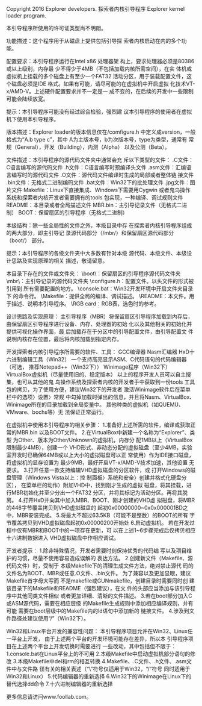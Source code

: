 Copyright 2016 Explorer developers.
探索者内核引导程序
Explorer kernel loader program.

本引导程序所使用的许可证类型尚不明朗。

功能描述：这个程序用于从磁盘上提供包括引导探
索者内核启动在内的多个功能。

配置要求：本引导程序运行在Intel x86 处理器架
构上，要求处理器必须是80386或以上级别，内存最
少不得少于4MB（不包括加载内核所需空间），在实
体机或虚拟机上挂载的多个磁盘上有至少一个FAT32
活动分区，用于装载配置文件，这个磁盘必须是IDE
格式。如果有可能，请尽可能的在虚拟机中开启虚拟
化技术VT-x/AMD-V。上述硬件配置要求并不一定是一
成不变的，在后续的开发中一些限制可能会陆续放宽。

提示：本引导程序可能没有经过综合检验，强烈建
议本引导程序的使用者在虚拟机下使用本引导程序。

版本描述：Explorer loader的版本信息仅在/comfigure.h
中定义成version，一般格式为“A.b type c”，其中
A为主版本号，b为次版本号，type为类型，通常有
常规（General），开发（Building），内测（Alpha）
以及公测（Beta）。

文件描述：本引导程序的源代码文件夹中通常会充
斥以下类型的文件：
.C文件：C语言编写的源代码文件
.h文件：C语言编写时预编译头文件
.asm文件：汇编语言编写时的源代码文件
.O文件：源代码文件编译时生成的局部或者整体链
接文件
.bin文件：无格式二进制编码文件
.bat文件：Win32下的批处理文件
.jpg文件：图片文件
Makefile：Linux下直接集成、Windows下需要用Cygwin
或者鬼鸟操作系统和探索者内核开发者需要拥有的tools
包实现，一种编译、调试规则文件
README：本目录或者全局描述文件
MBR.bin：主引导记录文件（无格式二进制）
BOOT：保留扇区的引导程序（无格式二进制）

本级结构：除一些全局性的文件之外，本级目录中存
在探索者内核引导程序组成的两大部分，即主引导记
录源代码部分（/mbr/）和保留扇区源代码部分（boot/）
部分。

提示：本引导程序的各级文件夹中大多数有针对本级
源代码、本级文件、本级设计思路及实现原理的相关
描述，敬请留意。

本目录下存在的文件或文件夹：
\boot\：保留扇区的引导程序源代码文件夹
\mbr\：主引导记录的源代码文件夹
\configure.h：配置文件。以头文件的形式被引用到
所有需要配置的地方。
\console.bat：Win32开发环境中开启文件夹目录下
的命令行。
\Makefile：提供全局的编译、调试描述。
\README：本文件。用于描述、说明本引导程序。
\RGB card：RGB表，选色时的参考。

设计思路及实现原理：
主引导程序（MBR）将保留扇区引导程序加载到内存后，
由保留扇区引导程序进行设备、内存、处理器的初始
化以及其他相关的初始化并提供可视化操作界面，最
后加载存在于分区中的引导配置文件，由引导配置文
件说明内核存在位置，最后将内核加载到指定内存。

开发探索者内核引导程序所需要的软件、工具：
GCC编译器
Nasm汇编器
HxD十六进制编辑工具（Win32）
一个支持高亮显示ASM、C代码语句的代码编辑器（可选，
推荐Notepad++（Win32下））
Winimage程序（Win32下）
VirtualBox虚拟机（尽量使用旧的、稳定版本）
以上的程序开发人员可以自主搜集，也可从其他的鬼
鸟操作系统及探索者内核的开发者手中获取到一份tools
工具包的拷贝，为了使用方便，建议Win32下的开发者
激活Winimage软件后在菜单栏中的选项〉设置〉常规
中勾掉加载时弹出的信息，并且将Nasm、VirtualBox、
Winimage所在的目录加载到全局变量中。
其他种类的虚拟机（如QUEMU、VMware、bochs等）无
法保证正常运行。

在虚拟机中使用本引导程序的相关步骤：
1.准备好上述所需的软件，编译或获取正常的MBR.bin
  以及BOOT文件。
2.在VirtualBox中新建一个名称为“Explorer”、类型
  为Other、版本为Other/Unknown的虚拟机，内存分
  配1MB以上（VirtualBox限制最少4MB），创建一个
  VHD形式、非动态分配的虚拟磁盘（至少4MB，实验
  室开发时已确保64MB或以上大小的虚拟磁盘可以正
  常使用）作为IDE接口磁盘，将虚拟机的显存设置为
  最少9MB，最好开启VT-x/AMD-V技术加速，其他设置
  无要求。
3.打开任意一款支持编辑VHD虚拟磁盘的分区软件，或
  打开Windows的磁盘管理（Windows Vista以上：控
  制面板〉系统和安全〉创建并格式化硬盘分区），
  在菜单栏的动作〉附加VHD中，找到刚才生成的虚拟
  磁盘，将其挂载，进行MBR初始化并至少分出一个FAT32
  分区，并将其标记为活动分区。再将其脱离。
4.打开HxD并向其中加入MBR、BOOT、刚才创建的VHD虚
  拟磁盘，将MBR的446字节覆盖拷贝到VHD虚拟磁盘的
  起初0x00000000~0x0x000001BD之中，MBR安装完成。
5.将最大不超过63.5KB（可能不是整数）的BOOT的所有
  字节覆盖拷贝到VHD虚拟磁盘起初0x00000200开始处
6.启动虚拟机。
若在开发过程中仅有MBR和BOOT中的一项存在更新，可
以在上述1~6步骤完成后仅拷贝相应十六进制数据进入
VHD虚拟磁盘中作相应调试。
  
开发者提示：
1.除非特殊情况，开发者需要时刻保持优秀的代码编
写以及项目维护的习惯，尽量不使用容易造成误解的
表达方法。
2.创建新文件（Makefile、源代码文件）时，受制于
本级Makefile下的清理生成文件方法，绝对禁止源代
码的文件名为BOOT、MBR或任意.O文件、.bin文件。
为了兼容以及更加显眼，建议Makefile首字母大写而
不是makefile或GUNmakefile，创建目录时需要同时创
建该目录下的Makefile和README（强烈建议），在文
件的头部应当添加与该引导程序中其他同类文件相似
或者更加详细、清晰的文件描述。
3.若在boot部分加入C或ASM源代码，需要在相应层级
的Makefile生成规则中添加相应编译规则，并有可能
需要在boot层级中的Makefile内的ld语句中添加新的
链接文件。
4.涉及到文件路径处建议使用“/”（Win32下）。

Win32和Linux平台开发的兼容性问题：
本引导程序项目允许在Win32、Linux任一平台上开发，
由于上述两个平台的开发环境可能存在差异，所以本
引导程序项目在上述两个平台上开发切换时需要进行
一些改动，其中包括但不限于：
1.console.bat在Linux平台上的不可用
2.本级Makefile中启动虚拟机部分语句的修改
3.本级Makefile中del和rm的相互转换
4.Makefile、.C文件、.h文件、.asm文件中与文件路
径有关的相关表述（“\”符号仅适用于Win32，“/”符号
同时适用于Win32和Linux）
5.代码编辑器的重新选择
6.Win32下的Winimage在Linux下的替代选择dd命令
7.十六进制编辑器的重新选择

更多信息请访问www.foollab.com。
